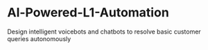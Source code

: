 # Al-Powered-L1-Automation
Design intelligent voicebots and chatbots to resolve basic customer queries autonomously

